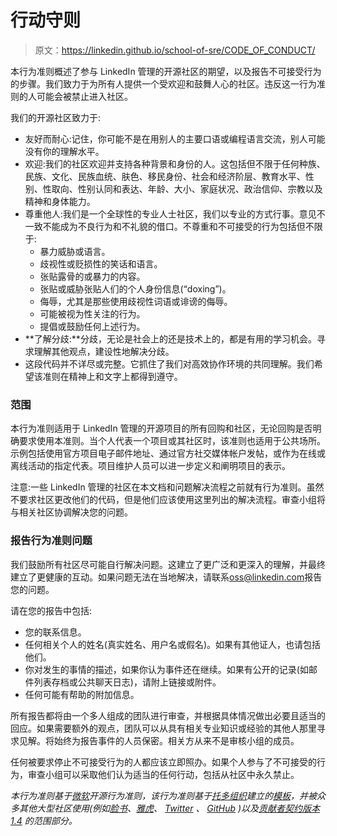 # 行动守则

> 原文：<https://linkedin.github.io/school-of-sre/CODE_OF_CONDUCT/>

本行为准则概述了参与 LinkedIn 管理的开源社区的期望，以及报告不可接受行为的步骤。我们致力于为所有人提供一个受欢迎和鼓舞人心的社区。违反这一行为准则的人可能会被禁止进入社区。

我们的开源社区致力于:

*   友好而耐心:记住，你可能不是在用别人的主要口语或编程语言交流，别人可能没有你的理解水平。
*   欢迎:我们的社区欢迎并支持各种背景和身份的人。这包括但不限于任何种族、民族、文化、民族血统、肤色、移民身份、社会和经济阶层、教育水平、性别、性取向、性别认同和表达、年龄、大小、家庭状况、政治信仰、宗教以及精神和身体能力。
*   尊重他人:我们是一个全球性的专业人士社区，我们以专业的方式行事。意见不一致不能成为不良行为和不礼貌的借口。不尊重和不可接受的行为包括但不限于:
    *   暴力威胁或语言。
    *   歧视性或贬损性的笑话和语言。
    *   张贴露骨的或暴力的内容。
    *   张贴或威胁张贴人们的个人身份信息(“doxing”)。
    *   侮辱，尤其是那些使用歧视性词语或诽谤的侮辱。
    *   可能被视为性关注的行为。
    *   提倡或鼓励任何上述行为。
*   **了解分歧:**分歧，无论是社会上的还是技术上的，都是有用的学习机会。寻求理解其他观点，建设性地解决分歧。
*   这段代码并不详尽或完整。它抓住了我们对高效协作环境的共同理解。我们希望该准则在精神上和文字上都得到遵守。

### 范围

本行为准则适用于 LinkedIn 管理的开源项目的所有回购和社区，无论回购是否明确要求使用本准则。当个人代表一个项目或其社区时，该准则也适用于公共场所。示例包括使用官方项目电子邮件地址、通过官方社交媒体帐户发帖，或作为在线或离线活动的指定代表。项目维护人员可以进一步定义和阐明项目的表示。

注意:一些 LinkedIn 管理的社区在本文档和问题解决流程之前就有行为准则。虽然不要求社区更改他们的代码，但是他们应该使用这里列出的解决流程。审查小组将与相关社区协调解决您的问题。

### 报告行为准则问题

我们鼓励所有社区尽可能自行解决问题。这建立了更广泛和更深入的理解，并最终建立了更健康的互动。如果问题无法在当地解决，请联系[oss@linkedin.com](mailto:oss@linkedin.com)报告您的问题。

请在您的报告中包括:

*   您的联系信息。
*   任何相关个人的姓名(真实姓名、用户名或假名)。如果有其他证人，也请包括他们。
*   你对发生的事情的描述，如果你认为事件还在继续。如果有公开的记录(如邮件列表存档或公共聊天日志)，请附上链接或附件。
*   任何可能有帮助的附加信息。

所有报告都将由一个多人组成的团队进行审查，并根据具体情况做出必要且适当的回应。如果需要额外的观点，团队可以从具有相关专业知识或经验的其他人那里寻求见解。将始终为报告事件的人员保密。相关方从来不是审核小组的成员。

任何被要求停止不可接受行为的人都应该立即照办。如果个人参与了不可接受的行为，审查小组可以采取他们认为适当的任何行动，包括从社区中永久禁止。

*本行为准则基于[微软](https://opensource.microsoft.com/codeofconduct/)开源行为准则，该行为准则基于[托多组织](http://todogroup.org/)建立的[模板](http://todogroup.org/opencodeofconduct)，并被众多其他大型社区使用(例如[脸书](https://code.facebook.com/pages/876921332402685/open-source-code-of-conduct)、[雅虎](https://yahoo.github.io/codeofconduct)、 [Twitter](https://engineering.twitter.com/opensource/code-of-conduct) 、 [GitHub](http://todogroup.org/opencodeofconduct/#opensource@github.com) )以及[贡献者契约版本 1.4](http://contributor-covenant.org/version/1/4/) 的范围部分。*